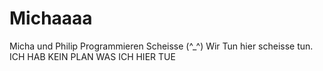 # Michaaaa
Micha und Philip Programmieren Scheisse  (^_^)
Wir Tun hier scheisse tun.
ICH HAB KEIN PLAN WAS ICH HIER TUE
